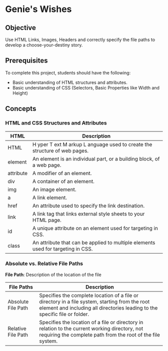 # Genie's Wishes

## Objective

Use HTML Links, Images, Headers and correctly specify the file paths to develop a choose-your-destiny story.

## Prerequisites

To complete this project, students should have the following:

* Basic understanding of HTML structures and attributes.
* Basic understanding of CSS (Selectors, Basic Properties like Width and Height)

## Concepts
### HTML and CSS Structures and Attributes
| HTML      | Description                                                                      | 
|-----------|----------------------------------------------------------------------------------|
| HTML      | H yper T ext M arkup L anguage used to create the structure of web pages.        | 
| element   | An element is an individual part, or a building block, of a web page.            | 
| attribute | A modifier of an element.                                                        | 
| div       | A container of an element.                                                       | 
| img       | An image element.                                                                | 
| a         | A link element.                                                                  | 
| href      | An attribute used to specify the link destination.                               | 
| link      | A link tag that links external style sheets to your HTML page.                   |
| id        | A unique attribute on an element used for targeting in CSS.                      | 
| class     | An attribute that can be applied to multiple elements used for targeting in CSS. |

### Absolute vs. Relative File Paths
__File Path__: Description of the location of the file

| File Paths         | Description                                                                                                                                                                   | 
|--------------------|-------------------------------------------------------------------------------------------------------------------------------------------------------------------------------|
| Absolute File Path | Specifies the complete location of a file or directory in a file system, starting from the root element and including all directories leading to the specific file or folder. | 
| Relative File Path | Specifies the location of a file or directory in relation to the current working directory, not requiring the complete path from the root of the file system.                 | 


